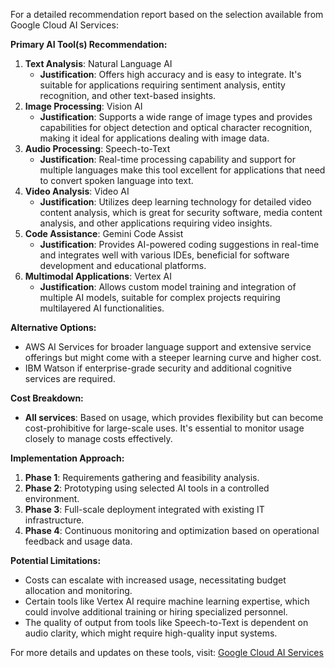 For a detailed recommendation report based on the selection available from Google Cloud AI Services:

**Primary AI Tool(s) Recommendation:**
1. **Text Analysis**: Natural Language AI
   - **Justification**: Offers high accuracy and is easy to integrate. It's suitable for applications requiring sentiment analysis, entity recognition, and other text-based insights.
2. **Image Processing**: Vision AI
   - **Justification**: Supports a wide range of image types and provides capabilities for object detection and optical character recognition, making it ideal for applications dealing with image data.
3. **Audio Processing**: Speech-to-Text
   - **Justification**: Real-time processing capability and support for multiple languages make this tool excellent for applications that need to convert spoken language into text.
4. **Video Analysis**: Video AI
   - **Justification**: Utilizes deep learning technology for detailed video content analysis, which is great for security software, media content analysis, and other applications requiring video insights.
5. **Code Assistance**: Gemini Code Assist
   - **Justification**: Provides AI-powered coding suggestions in real-time and integrates well with various IDEs, beneficial for software development and educational platforms.
6. **Multimodal Applications**: Vertex AI
   - **Justification**: Allows custom model training and integration of multiple AI models, suitable for complex projects requiring multilayered AI functionalities.

**Alternative Options:**
- AWS AI Services for broader language support and extensive service offerings but might come with a steeper learning curve and higher cost.
- IBM Watson if enterprise-grade security and additional cognitive services are required.

**Cost Breakdown:**
- **All services**: Based on usage, which provides flexibility but can become cost-prohibitive for large-scale uses. It's essential to monitor usage closely to manage costs effectively.

**Implementation Approach:**
1. **Phase 1**: Requirements gathering and feasibility analysis.
2. **Phase 2**: Prototyping using selected AI tools in a controlled environment.
3. **Phase 3**: Full-scale deployment integrated with existing IT infrastructure.
4. **Phase 4**: Continuous monitoring and optimization based on operational feedback and usage data.

**Potential Limitations:**
- Costs can escalate with increased usage, necessitating budget allocation and monitoring.
- Certain tools like Vertex AI require machine learning expertise, which could involve additional training or hiring specialized personnel.
- The quality of output from tools like Speech-to-Text is dependent on audio clarity, which might require high-quality input systems.

For more details and updates on these tools, visit: [Google Cloud AI Services](https://cloud.google.com/products/ai)